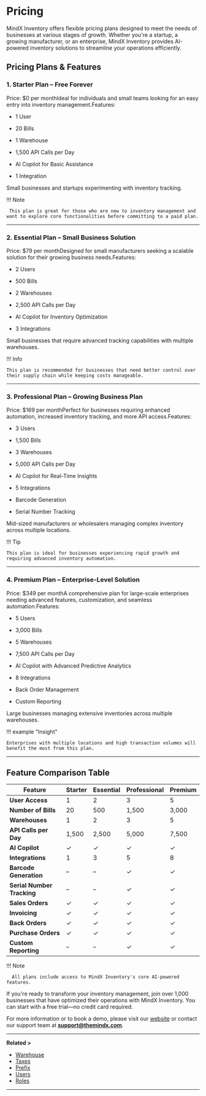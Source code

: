 # **Pricing**

MindX Inventory offers flexible pricing plans designed to meet the needs of businesses at various stages of growth. Whether you're a startup, a growing manufacturer, or an enterprise, MindX Inventory provides AI-powered inventory solutions to streamline your operations efficiently.

## **Pricing Plans & Features**

### **1. Starter Plan – Free Forever**

Price: $0 per monthIdeal for individuals and small teams looking for an easy entry into inventory management.Features:

- 1 User

- 20 Bills

- 1 Warehouse

- 1,500 API Calls per Day

- AI Copilot for Basic Assistance

- 1 Integration

Small businesses and startups experimenting with inventory tracking.

!!! Note

     This plan is great for those who are new to inventory management and want to explore core functionalities before committing to a paid plan.

---

### **2. Essential Plan – Small Business Solution**

Price: $79 per monthDesigned for small manufacturers seeking a scalable solution for their growing business needs.Features:

- 2 Users

- 500 Bills

- 2 Warehouses

- 2,500 API Calls per Day

- AI Copilot for Inventory Optimization

- 3 Integrations

Small businesses that require advanced tracking capabilities with multiple warehouses.

!!! Info

    This plan is recommended for businesses that need better control over their supply chain while keeping costs manageable.

---

### **3. Professional Plan – Growing Business Plan**

Price: $169 per monthPerfect for businesses requiring enhanced automation, increased inventory tracking, and more API access.Features:

- 3 Users

- 1,500 Bills

- 3 Warehouses

- 5,000 API Calls per Day

- AI Copilot for Real-Time Insights

- 5 Integrations

- Barcode Generation

- Serial Number Tracking

Mid-sized manufacturers or wholesalers managing complex inventory across multiple locations.

!!! Tip

    This plan is ideal for businesses experiencing rapid growth and requiring advanced inventory automation.

---

### **4. Premium Plan – Enterprise-Level Solution**

Price: $349 per monthA comprehensive plan for large-scale enterprises needing advanced features, customization, and seamless automation.Features:

- 5 Users

- 3,000 Bills

- 5 Warehouses

- 7,500 API Calls per Day

- AI Copilot with Advanced Predictive Analytics

- 8 Integrations

- Back Order Management

- Custom Reporting

Large businesses managing extensive inventories across multiple warehouses.

!!! example "Insight"

    Enterprises with multiple locations and high transaction volumes will benefit the most from this plan.

---

## **Feature Comparison Table**

| **Feature**                | **Starter** | **Essential** | **Professional** | **Premium** |
| -------------------------- | ----------- | ------------- | ---------------- | ----------- |
| **User Access**            | 1           | 2             | 3                | 5           |
| **Number of Bills**        | 20          | 500           | 1,500            | 3,000       |
| **Warehouses**             | 1           | 2             | 3                | 5           |
| **API Calls per Day**      | 1,500       | 2,500         | 5,000            | 7,500       |
| **AI Copilot**             | ✓           | ✓             | ✓                | ✓           |
| **Integrations**           | 1           | 3             | 5                | 8           |
| **Barcode Generation**     | –           | –             | ✓                | ✓           |
| **Serial Number Tracking** | –           | –             | ✓                | ✓           |
| **Sales Orders**           | ✓           | ✓             | ✓                | ✓           |
| **Invoicing**              | ✓           | ✓             | ✓                | ✓           |
| **Back Orders**            | ✓           | ✓             | ✓                | ✓           |
| **Purchase Orders**        | ✓           | ✓             | ✓                | ✓           |
| **Custom Reporting**       | –           | –             | ✓                | ✓           |

!!! Note

      All plans include access to MindX Inventory's core AI-powered features.

If you're ready to transform your inventory management, join over 1,000 businesses that have optimized their operations with MindX Inventory. You can start with a free trial—no credit card required.

For more information or to book a demo, please visit our [website](https://mindxinventory.com/) or contact our support team at **support@themindx.com**.

---

**Related >**

- [Warehouse](warehouse.md)
- [Taxes](taxes.md)
- [Prefix](prefix.md)
- [Users](users.md)
- [Roles](roles.md)

---
